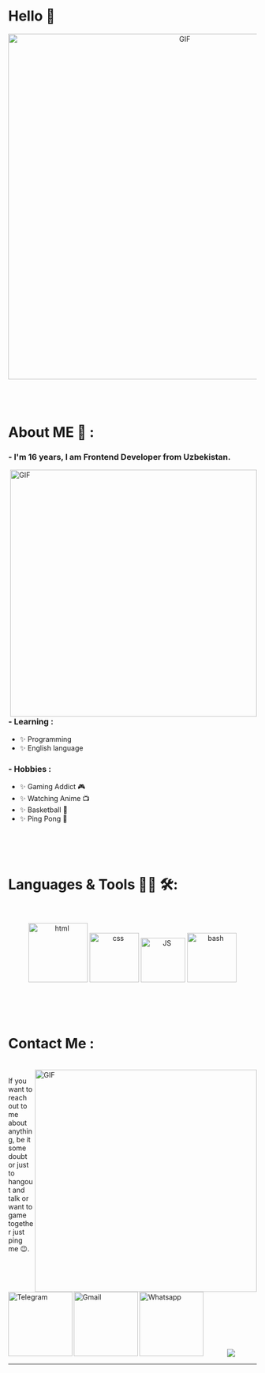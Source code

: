 # Hello 👋

<div align="center">
<img hight="300" width="700" alt="GIF" align="center" src="https://github.com/Xx-Ashutosh-xX/Xx-Ashutosh-xX/blob/master/assets/208593.gif">
</div>

</br>
</br>
</br>


# About ME 💬 :

### - I'm 16 years, I am Frontend Developer from Uzbekistan.

<img hight="400" width="500" alt="GIF" align="right" src="https://github.com/Xx-Ashutosh-xX/Xx-Ashutosh-xX/blob/master/assets/1936.gif">

### - Learning :
- ✨ Programming
- ✨ English language

### - Hobbies : 
- ✨ Gaming Addict 🎮
- ✨ Watching Anime 📺
- ✨ Basketball 🏀
- ✨ Ping Pong 🎾

</br>
</br>
</br>



# Languages & Tools 👨‍💻 🛠:
</br>

<p align="center">

<!-- For more icons please follow  https://github.com/MikeCodesDotNET/ColoredBadges -->
<img src="https://github.com/MikeCodesDotNET/ColoredBadges/blob/master/png/dev/languages/html.png" alt="html" width="120" hight="50">
<img src="https://github.com/MikeCodesDotNET/ColoredBadges/blob/master/png/dev/languages/css3.png" alt="css"  width="100" hight="50">
<img src="https://github.com/MikeCodesDotNET/ColoredBadges/blob/master/png/dev/languages/js.png" alt="JS" width="90" hight="50">
<img src="https://github.com/MikeCodesDotNET/ColoredBadges/blob/master/png/dev/frameworks/vue.png" alt="bash" width="100" hight="50">
</p>
</br>
</br>
</br>



# Contact Me :

<p>
 </br>


<img hight="320" width="450" align="right" alt="GIF" src="https://github.com/Xx-Ashutosh-xX/Xx-Ashutosh-xX/blob/master/assets/93195.gif">


If you want to reach out to me about anything, be it some doubt or just to hangout and talk or want to game together just ping me 😉.


<a href="https://t.me/ayubkhan_dev">
 <img align="left" alt="Telegram" width="130" hight="100" src="https://github.com/MikeCodesDotNET/ColoredBadges/blob/master/png/social/telegram.png" />
</a>
</br>
<a href="mailto:khakimovayubkhan@gmail.com">
 <img align="left" alt="Gmail" width="130" hight="100" src="https://github.com/Xx-Ashutosh-xX/Xx-Ashutosh-xX/blob/master/assets/icons/gmail.png" />
</a>
</br>
<a href="https://wa.me/998979900255">
 <img align="left" alt="Whatsapp" width="130" hight="100" src="https://github.com/MikeCodesDotNET/ColoredBadges/blob/master/png/social/whatsapp.png" />
</a>
</a>
</p>
 

</br>
</br>
</br>
</br>
</br>
</br>
</br>



<p align="center" >  
  <a href="https://github.com/anuraghazra/github-readme-stats"> 
<img  src="https://github-readme-stats.vercel.app/api?username=Xx-Ashutosh-xX&&show_icons=true&theme=radical"/>
  </a>
  </p>

*************
